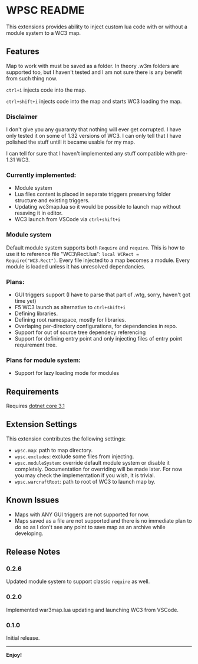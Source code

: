 # WPSC README

This extensions provides ability to inject custom lua code with or without a module system to a WC3 map.

## Features

Map to work with must be saved as a folder. In theory .w3m folders are supported too, but I haven't tested and I am not sure there is any benefit from such thing now.

`ctrl+i` injects code into the map.

`ctrl+shift+i` injects code into the map and starts WC3 loading the map.

### Disclaimer
I don't give you any guaranty that nothing will ever get corrupted. I have only tested it on some of 1.32 versions of WC3. I can only tell that I have polished the stuff untill it became usable for my map.

I can tell for sure that I haven't implemented any stuff compatible with pre-1.31 WC3.

### Currently implemented:
* Module system
* Lua files content is placed in separate triggers preserving folder structure and existing triggers.
* Updating wc3map.lua so it would be possible to launch map without resaving it in editor.
* WC3 launch from VSCode via `ctrl+shift+i`

### Module system
Default module system supports both `Require` and `require`. This is how to use it to reference file "WC3\Rect.lua": `local WCRect = Require("WC3.Rect")`. Every file injected to a map becomes a module. Every module is loaded unless it has unresolved dependancies.

### Plans:
* GUI triggers support (I have to parse that part of .wtg, sorry, haven't got time yet)
* F5 WC3 launch as alternative to `ctrl+shift+i`
* Defining libraries.
* Defining root namespace, mostly for libraries.
* Overlaping per-directory configurations, for dependencies in repo.
* Support for out of source tree dependecy referencing
* Support for defining entry point and only injecting files of entry point requirement tree.

### Plans for module system:
* Support for lazy loading mode for modules

## Requirements

Requires [dotnet core 3.1](https://dotnet.microsoft.com/download)

## Extension Settings

This extension contributes the following settings:

* `wpsc.map`: path to map directory.
* `wpsc.excludes`: exclude some files from injecting.
* `wpsc.moduleSystem`: override default module system or disable it completely. Documentation for overriding will be made later. For now you may check the implementation if you wish, it is trivial.
* `wpsc.warcraftRoot`: path to root of WC3 to launch map by.

## Known Issues

* Maps with ANY GUI triggers are not supported for now.
* Maps saved as a file are not supported and there is no immediate plan to do so as I don't see any point to save map as an archive while developing.

## Release Notes

### 0.2.6
Updated module system to support classic `require` as well.

### 0.2.0
Implemented war3map.lua updating and launching WC3 from VSCode.

### 0.1.0
Initial release.


-----------------------------------------------------------------------------------------------------------

**Enjoy!**
